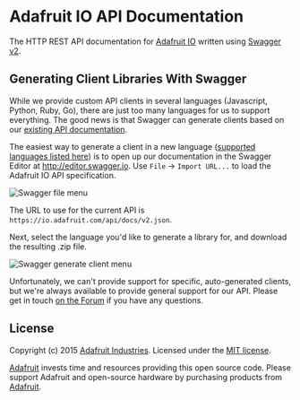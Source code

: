 # Adafruit IO API Documentation

The HTTP REST API documentation for [Adafruit IO](https://io.adafruit.com) written using [Swagger v2](http://swagger.io).


## Generating Client Libraries With Swagger

While we provide custom API clients in several languages (Javascript, Python, Ruby, Go), there are just too many languages for us to support everything. The good news is that Swagger can generate clients based on our [existing API documentation](https://io.adafruit.com/api/docs/).

The easiest way to generate a client in a new language ([supported languages listed here](https://github.com/swagger-api/swagger-codegen#api-clients)) is to open up our documentation in the Swagger Editor at http://editor.swagger.io. Use `File` -> `Import URL...` to load the Adafruit IO API specification.

![Swagger file menu](https://github.com/adafruit/io-api/blob/gh-pages/images/swagger-file-menu.png)

The URL to use for the current API is `https://io.adafruit.com/api/docs/v2.json`.

Next, select the language you'd like to generate a library for, and download the resulting .zip file.

![Swagger generate client menu](https://github.com/adafruit/io-api/blob/gh-pages/images/swagger-generate-client-menu.png)

Unfortunately, we can't provide support for specific, auto-generated clients, but we're always available to provide general support for our API. Please get in touch [on the Forum](https://forums.adafruit.com/viewforum.php?f=56) if you have any questions.


## License

Copyright (c) 2015 [Adafruit Industries](https://adafruit.com). Licensed under the [MIT license](/LICENSE?raw=true).

[Adafruit](https://adafruit.com) invests time and resources providing this open source code. Please support Adafruit and open-source hardware by purchasing products from [Adafruit](https://adafruit.com).
